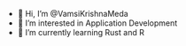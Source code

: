 - 👋 Hi, I’m @VamsiKrishnaMeda
- 👀 I’m interested in Application Development
- 🌱 I’m currently learning Rust and R

<!---
VamsiKrishnaMeda/VamsiKrishnaMeda is a ✨ special ✨ repository because its `README.md` (this file) appears on your GitHub profile.
You can click the Preview link to take a look at your changes.
--->
